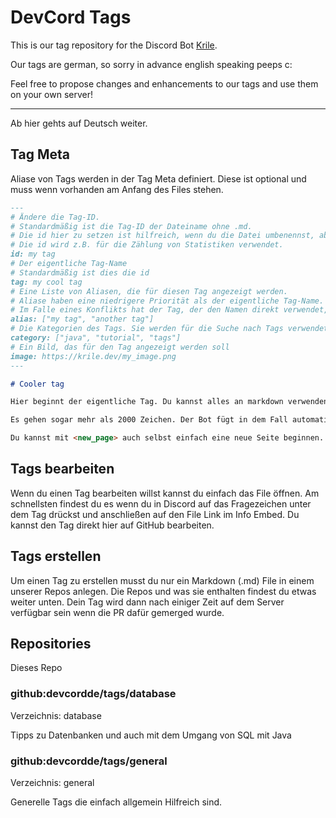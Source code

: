 # DevCord Tags

This is our tag repository for the Discord Bot [Krile](https://github.com/rainbowdashlabs/krile).

Our tags are german, so sorry in advance english speaking peeps c:

Feel free to propose changes and enhancements to our tags and use them on your own server!

---

Ab hier gehts auf Deutsch weiter.

## Tag Meta

Aliase von Tags werden in der Tag Meta definiert.
Diese ist optional und muss wenn vorhanden am Anfang des Files stehen.

```md
---
# Ändere die Tag-ID.
# Standardmäßig ist die Tag-ID der Dateiname ohne .md.
# Die id hier zu setzen ist hilfreich, wenn du die Datei umbenennst, aber die id beibehalten willst.
# Die id wird z.B. für die Zählung von Statistiken verwendet.
id: my tag
# Der eigentliche Tag-Name
# Standardmäßig ist dies die id
tag: my cool tag
# Eine Liste von Aliasen, die für diesen Tag angezeigt werden.
# Aliase haben eine niedrigere Priorität als der eigentliche Tag-Name.
# Im Falle eines Konflikts hat der Tag, der den Namen direkt verwendet, Vorrang.
alias: ["my tag", "another tag"]
# Die Kategorien des Tags. Sie werden für die Suche nach Tags verwendet und auch in der Entdeckungsfunktion eingesetzt.
category: ["java", "tutorial", "tags"]
# Ein Bild, das für den Tag angezeigt werden soll
image: https://krile.dev/my_image.png
---

# Cooler tag

Hier beginnt der eigentliche Tag. Du kannst alles an markdown verwenden was Discord her gibt!

Es gehen sogar mehr als 2000 Zeichen. Der Bot fügt in dem Fall automatisch neue Seiten hinzu.

Du kannst mit <new_page> auch selbst einfach eine neue Seite beginnen.
```

## Tags bearbeiten

Wenn du einen Tag bearbeiten willst kannst du einfach das File öffnen. 
Am schnellsten findest du es wenn du in Discord auf das Fragezeichen unter dem Tag drückst und anschließen auf den File Link im Info Embed.
Du kannst den Tag direkt hier auf GitHub bearbeiten.

## Tags erstellen

Um einen Tag zu erstellen musst du nur ein Markdown (.md) File in einem unserer Repos anlegen.
Die Repos und was sie enthalten findest du etwas weiter unten.
Dein Tag wird dann nach einiger Zeit auf dem Server verfügbar sein wenn die PR dafür gemerged wurde.

## Repositories

Dieses Repo

### github:devcordde/tags/database

Verzeichnis: database

Tipps zu Datenbanken und auch mit dem Umgang von SQL mit Java

### github:devcordde/tags/general

Verzeichnis: general

Generelle Tags die einfach allgemein Hilfreich sind.
